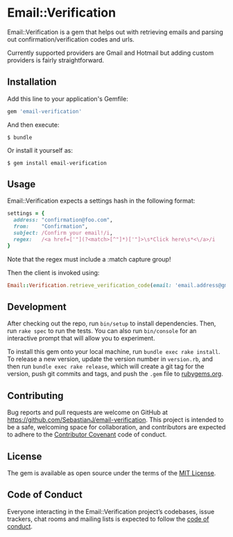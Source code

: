 # Email::Verification

Email::Verification is a gem that helps out with retrieving emails and parsing out confirmation/verification codes and urls.

Currently supported providers are Gmail and Hotmail but adding custom providers is fairly straightforward.

## Installation

Add this line to your application's Gemfile:

```ruby
gem 'email-verification'
```

And then execute:

    $ bundle

Or install it yourself as:

    $ gem install email-verification

## Usage

Email::Verification expects a settings hash in the following format:

```ruby
settings = {
  address: "confirmation@foo.com",
  from:    "Confirmation",
  subject: /Confirm your email!/i,
  regex:   /<a href=['"](?<match>[^"]*)['"]>\s*Click here\s*<\/a>/i
}
```

Note that the regex must include a :match capture group!

Then the client is invoked using:

```ruby
Email::Verification.retrieve_verification_code(email: 'email.address@gmail.com', password: 's0mEpasSwOrD', settings: settings)
```

## Development

After checking out the repo, run `bin/setup` to install dependencies. Then, run `rake spec` to run the tests. You can also run `bin/console` for an interactive prompt that will allow you to experiment.

To install this gem onto your local machine, run `bundle exec rake install`. To release a new version, update the version number in `version.rb`, and then run `bundle exec rake release`, which will create a git tag for the version, push git commits and tags, and push the `.gem` file to [rubygems.org](https://rubygems.org).

## Contributing

Bug reports and pull requests are welcome on GitHub at https://github.com/SebastianJ/email-verification. This project is intended to be a safe, welcoming space for collaboration, and contributors are expected to adhere to the [Contributor Covenant](http://contributor-covenant.org) code of conduct.

## License

The gem is available as open source under the terms of the [MIT License](https://opensource.org/licenses/MIT).

## Code of Conduct

Everyone interacting in the Email::Verification project’s codebases, issue trackers, chat rooms and mailing lists is expected to follow the [code of conduct](https://github.com/SebastianJ/email-verification/blob/master/CODE_OF_CONDUCT.md).
